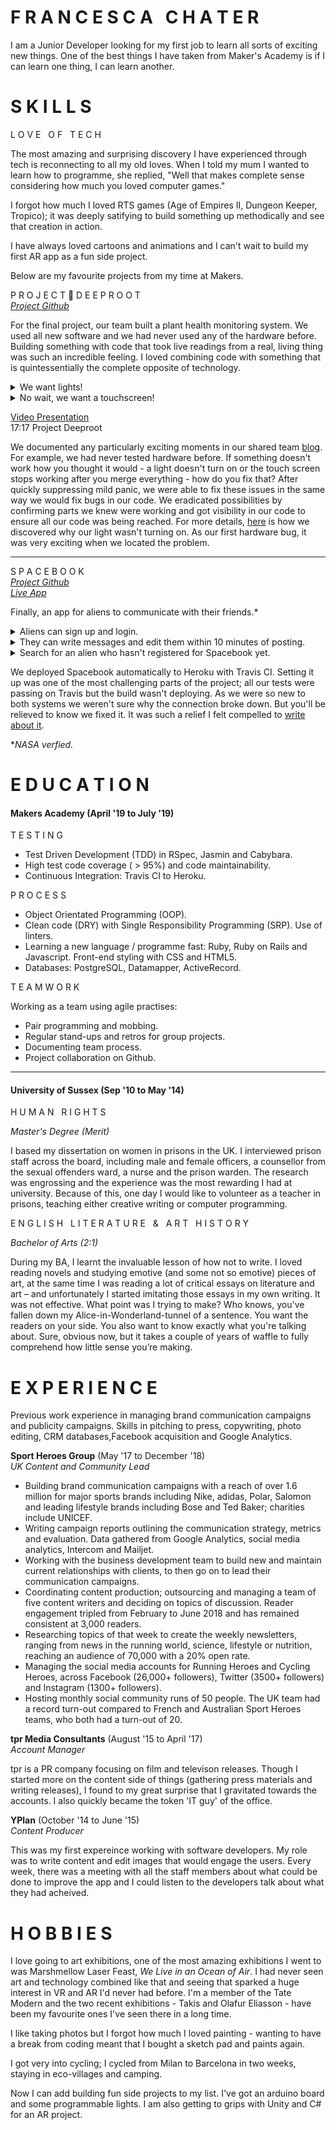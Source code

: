 # F R A N C E S C A &nbsp; C H A T E R 

I am a Junior Developer looking for my first job to learn all sorts of exciting new things. One of the best things I have taken from Maker's Academy is if I can learn one thing, I can learn another.

# S K I L L S

L O V E &nbsp; O F &nbsp; T E C H 

The most amazing and surprising discovery I have experienced through tech is reconnecting to all my old loves. When I told my mum I wanted to learn how to programme, she replied, "Well that makes complete sense considering how much you loved computer games."

I forgot how much I loved RTS games (Age of Empires II, Dungeon Keeper, Tropico); it was deeply satifying to build something up methodically and see that creation in action.

I have always loved cartoons and animations and I can't wait to build my first AR app as a fun side project. 
 

Below are my favourite projects from my time at Makers.


P R O J E C T 🌵 D E E P R O O T
<br>
_[Project Github](https://github.com/breycarr/deep_root)_

For the final project, our team built a plant health monitoring system. We used all new software and we had never used any of the hardware before. 
Building something with code that took live readings from a real, living thing was such an incredible feeling. I loved combining code with something that is quintessentially the complete opposite of technology.

<details><summary>We want lights!</summary>
<p> 

![lights](images/lights.gif)
<p>

</details>
<details><summary>No wait, we want a touchscreen!</summary>
<p> 

![touchscreen](images/touchscreen.png)

<p>

</details>

[Video Presentation](https://en-gb.facebook.com/MakersAcademy/videos/1335893893240030) 
<br> 17:17 Project Deeproot

We documented any particularly exciting moments in our shared team [blog](https://medium.com/@makers_c_a_c_t_u_s). For example, we had never tested hardware before. If something doesn't work how you thought it would - a light doesn't turn on or the touch screen stops working after you merge everything - how do you fix that? After quickly suppressing mild panic, we were able to fix these issues in the same way we would fix bugs in our code. We eradicated possibilities by confirming parts we knew were working and got visibility in our code to ensure all our code was being reached. For more details, [here](https://medium.com/@makers_c_a_c_t_u_s/how-do-you-tdd-hardware-25f62da9aa) is how we discovered why our light wasn't turning on. As our first hardware bug, it was very exciting when we located the problem.

-----
S P A C E B O O K
<br>
_[Project Github](https://github.com/fetc90/acebook-spacebook)_
<br>
_[Live App](https://acebook-spacebook.herokuapp.com/)_

Finally, an app for aliens to communicate with their friends.*

 <!-- DROP DOWN SECTION ------- -->
<details><summary> Aliens can sign up and login. </summary>
<p> 


![comment](https://media.giphy.com/media/Us5MlyTSCQnAVPKPq3/giphy.gif)
<br>

<p>

</details>



<details><summary> They can write messages and edit them within 10 minutes of posting. </summary>
<p> 


![comment](https://media.giphy.com/media/LklBeZgxPDU467685C/giphy-downsized-large.gif)
<br> 

<p>

</details>

<details><summary>Search for an alien who hasn't registered for Spacebook yet.</summary>
<p> 

![dance](images/dance.gif)
<p>

</details>

 <!-- DROP DOWN SECTION ENDS------- -->

We deployed Spacebook automatically to Heroku with Travis CI. Setting it up was one of the most challenging parts of the project; all our tests were passing on Travis but the build wasn't deploying. As we were so new to both systems we weren't sure why the connection broke down. But you'll be relieved to know we fixed it. It was such a relief I felt compelled to [write about it](https://medium.com/@spacebook3000/fixing-heroku-by-francesca-b1d2e5a9e1ec). <br>

*_NASA verfied._




# E D U C A T I O N

#### Makers Academy (April '19 to July '19)



T E S T I N G

- Test Driven Development (TDD) in RSpec, Jasmin and Cabybara. 
- High test code coverage ( > 95%) and code maintainability.
- Continuous Integration: Travis CI to Heroku.


P R O C E S S

- Object Orientated Programming (OOP). 
- Clean code (DRY) with Single Responsibility Programming (SRP). Use of linters. 
- Learning a new language / programme fast: Ruby, Ruby on Rails and Javascript. Front-end styling with CSS and HTML5.
- Databases: PostgreSQL, Datamapper, ActiveRecord.


T E A M W O R K

Working as a team using agile practises:
 - Pair programming and mobbing.
 - Regular stand-ups and retros for group projects. 
 - Documenting team process.
 - Project collaboration on Github. 

 ---

<!-- If I want to do drop downs --------------- -->

<!-- <details><summary>Test Driven Development (TDD).</summary>
<p> 

![lights](images/lights.gif)
<p>

</details>

<details><summary>Agile methodologies.</summary>
<p> 

![lights](images/lights.gif)
<p>

</details>

<details><summary>Language agnostic.</summary>
<p> 

![lights](images/lights.gif)
<p>

</details> -->

<!-- If I want to do drop downs --------------- -->

#### University of Sussex (Sep '10 to May '14)


H U M A N &nbsp; R I G H T S

*Master's Degree (Merit)*

I based my dissertation on women in prisons in the UK. I interviewed prison staff across the board, including male and female officers, a counsellor from the sexual offenders ward, a nurse and the prison warden. The research was engrossing and the experience was the most rewarding I had at university. Because of this, one day I would like to volunteer as a teacher in prisons, teaching either creative writing or computer programming. 
 
E N G L I S H &nbsp; L I T E R A T U R E &nbsp; & &nbsp; A R T &nbsp; H I S T O R Y

*Bachelor of Arts (2:1)*

During my BA, I learnt the invaluable lesson of how not to write. I loved reading novels and studying emotive (and some not so emotive) pieces of art, at the same time I was reading a lot of critical essays on literature and art – and unfortunately I started imitating those essays in my own writing. It was not effective. What point was I trying to make? Who knows, you've fallen down my Alice-in-Wonderland-tunnel of a sentence. You want the readers on your side. You also want to know exactly what you're talking about. Sure, obvious now, but it takes a couple of years of waffle to fully comprehend how little sense you’re making. 



# E X P E R I E N C E

Previous work experience in managing brand communication campaigns and publicity campaigns. Skills in pitching to press, copywriting, photo editing, CRM databases,Facebook acquisition and Google Analytics.

**Sport Heroes Group** (May '17 to December '18)    
*UK Content and Community Lead*

- Building brand communication campaigns with a reach of over 1.6 million for major sports brands including Nike, adidas, Polar, Salomon and leading lifestyle brands including Bose and Ted Baker; charities include UNICEF.
- Writing campaign reports outlining the communication strategy, metrics and evaluation. Data gathered from Google Analytics, social media analytics, Intercom and Mailjet.
- Working with the business development team to build new and maintain current relationships with clients, to then go on to lead their communication campaigns.
- Coordinating content production; outsourcing and managing a team of five content writers and deciding on topics of discussion. Reader engagement tripled from February to June 2018 and has remained consistent at 3,000 readers.
- Researching topics of that week to create the weekly newsletters, ranging from news in the running world, science, lifestyle or nutrition, reaching an audience of 70,000 with a 20% open rate.  
- Managing the social media accounts for Running Heroes and Cycling Heroes, across Facebook (26,000+ followers), Twitter (3500+ followers) and Instagram (1300+ followers).
- Hosting monthly social community runs of 50 people. The UK team had a record turn-out compared to French and Australian Sport Heroes teams, who both had a turn-out of 20.

**tpr Media Consultants** (August '15 to April '17)   
*Account Manager*  

tpr is a PR company focusing on film and televison releases. Though I started more on the content side of things (gathering press materials and writing releases), I found to my great surprise that I gravitated towards the accounts. I also quickly became the token 'IT guy' of the office. 

**YPlan** (October '14 to June '15)   
*Content Producer*

This was my first expereince working with software developers. My role was to write content and edit images that would engage the users. Every week, there was a meeting with all the staff members about what could be done to improve the app and I could listen to the developers talk about what they had acheived.

# H O B B I E S


I love going to art exhibitions, one of the most amazing exhibitions I went to was Marshmellow Laser Feast, _We Live in an Ocean of Air_. I had never seen art and technology combined like that and seeing that sparked a huge interest in VR and AR I'd never had before. I'm a member of the Tate Modern and the two recent exhibitions - Takis and Olafur Eliasson - have been my favourite ones I've seen there in a long time.


I like taking photos but I forgot how much I loved painting - wanting to have a break from coding meant that I bought a sketch pad and paints again.


I got very into cycling; I cycled from Milan to Barcelona in two weeks, staying in eco-villages and camping.


Now I can add building fun side projects to my list. I've got an arduino board and some programmable lights. I am also getting to grips with Unity and C# for an AR project.
